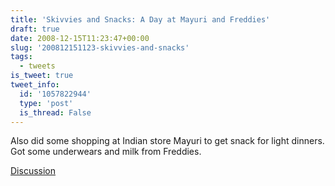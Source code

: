 ```yaml
---
title: 'Skivvies and Snacks: A Day at Mayuri and Freddies'
draft: true
date: 2008-12-15T11:23:47+00:00
slug: '200812151123-skivvies-and-snacks'
tags:
  - tweets
is_tweet: true
tweet_info:
  id: '1057822944'
  type: 'post'
  is_thread: False
---
```




Also did some shopping at Indian store Mayuri to get snack for light dinners. Got some underwears and milk from Freddies.

[Discussion](https://x.com/sytelus/status/1057822944)
